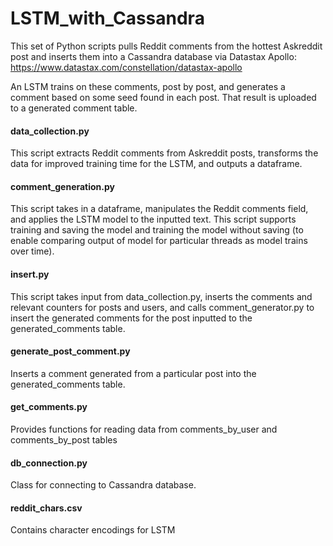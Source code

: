 # LSTM_with_Cassandra
This set of Python scripts pulls Reddit comments from the hottest Askreddit post and inserts them into a Cassandra database via Datastax Apollo: https://www.datastax.com/constellation/datastax-apollo

An LSTM trains on these comments, post by post, and generates a comment based on some seed found in each post.  That result is uploaded to a generated comment table.


#### data_collection.py
This script extracts Reddit comments from Askreddit posts, transforms the data for improved training time for the LSTM, and outputs a dataframe.

#### comment_generation.py
This script takes in a dataframe, manipulates the Reddit comments field, and applies the LSTM model to the inputted text.  This script supports training and saving the model and training the model without saving (to enable comparing output of model for particular threads as model trains over time). 

#### insert.py
This script takes input from data_collection.py, inserts the comments and relevant counters for posts and users, and calls comment_generator.py to insert the generated comments for the post inputted to the generated_comments table.

#### generate_post_comment.py
Inserts a comment generated from a particular post into the generated_comments table.

#### get_comments.py
Provides functions for reading data from comments_by_user and comments_by_post tables

#### db_connection.py
Class for connecting to Cassandra database.

#### reddit_chars.csv
Contains character encodings for LSTM
